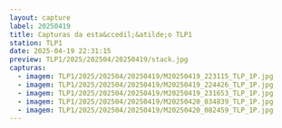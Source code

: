 ```yaml
---
layout: capture
label: 20250419
title: Capturas da esta&ccedil;&atilde;o TLP1
station: TLP1
date: 2025-04-19 22:31:15
preview: TLP1/2025/202504/20250419/stack.jpg
capturas:
  - imagem: TLP1/2025/202504/20250419/M20250419_223115_TLP_1P.jpg
  - imagem: TLP1/2025/202504/20250419/M20250419_224426_TLP_1P.jpg
  - imagem: TLP1/2025/202504/20250419/M20250419_231653_TLP_1P.jpg
  - imagem: TLP1/2025/202504/20250419/M20250420_034839_TLP_1P.jpg
  - imagem: TLP1/2025/202504/20250419/M20250420_082459_TLP_1P.jpg
---
```

